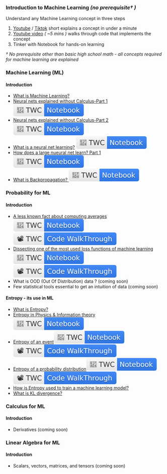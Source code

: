 ### Introduction to Machine Learning _(no prerequisite† )_

Understand any Machine Learning concept in three steps
 1.  [Youtube](https://www.youtube.com/@TWCEditor) / [Tiktok](https://www.tiktok.com/@twceditor) short explains a concept in under a minute
 2.  [Youtube video](https://www.youtube.com/@TWCEditor) _( ~5 mins )_ walks through code that implements the concept
 3.  Tinker with Notebook for hands-on learning

_† No prerequisite other than basic high school math - all concepts required for machine learning are explained_


### Machine Learning (ML)

#### Introduction
- [What is Machine Learning?](https://youtube.com/shorts/qvmrsomzv54?feature=share)
- [Neural nets explained without Calculus-Part 1](https://youtube.com/shorts/7Fbah_9Xni0?feature=share) [![Notebooks](https://raw.githubusercontent.com/taskswithcode/image_assets/main/.github/images/TWCNotebook.svg)](https://colab.research.google.com/github/taskswithcode/MLIntro/blob/main/MLToyModel_arith.ipynb)
- [Neural nets explained without Calculus-Part 2](https://youtube.com/shorts/jbaXWmERhNs?feature=share)[![Notebooks](https://raw.githubusercontent.com/taskswithcode/image_assets/main/.github/images/TWCNotebook.svg)](https://colab.research.google.com/github/taskswithcode/MLIntro/blob/main/MLToyModel_arith.ipynb)
- [What is a neural net learning?](https://youtube.com/shorts/PTDB_JRxWTc?feature=share) [![Notebooks](https://raw.githubusercontent.com/taskswithcode/image_assets/main/.github/images/TWCNotebook.svg)](https://colab.research.google.com/github/taskswithcode/MLIntro/blob/main/MLEssence.ipynb)
- [How does a large nueural net learn? Part 1](https://youtube.com/shorts/nOCLVk-Xe0o?feature=share) [![Notebooks](https://raw.githubusercontent.com/taskswithcode/image_assets/main/.github/images/TWCNotebook.svg)](https://colab.research.google.com/github/taskswithcode/MLIntro/blob/main/MLKnobs.ipynb)
-  [What is Backpropagation? ](https://youtube.com/shorts/C9q-NPmptUM?feature=share) [![Notebooks](https://raw.githubusercontent.com/taskswithcode/image_assets/main/.github/images/TWCNotebook.svg)](https://colab.research.google.com/github/taskswithcode/MLIntro/blob/main/MLToyModel.ipynb)





### Probability for ML

#### Introduction
- [A less known fact about computing averages](https://youtu.be/6SrH0OQca7Y)[![Notebooks](https://raw.githubusercontent.com/taskswithcode/image_assets/main/.github/images/TWCNotebook.svg)](https://colab.research.google.com/github/taskswithcode/MLIntro/blob/main/ProbForML_1.ipynb) [![Code Walkthrough](https://raw.githubusercontent.com/taskswithcode/image_assets/main/.github/images/codewalkthrough.svg)](https://youtu.be/QuFo_jWrbyE)
- [Dissecting one of the most used loss functions of machine learning](https://youtu.be/LOh5-LTdosU) [![Notebooks](https://raw.githubusercontent.com/taskswithcode/image_assets/main/.github/images/TWCNotebook.svg)](https://colab.research.google.com/github/taskswithcode/MLIntro/blob/main/ProbForML_2.ipynb) [![Code Walkthrough](https://raw.githubusercontent.com/taskswithcode/image_assets/main/.github/images/codewalkthrough.svg)](https://youtu.be/gDX5-HUtvpg)
-  What is OOD (Out Of Distribution) data ?  (coming soon)
- Few statistical tools essential to get an intuition of data (coming soon)

#### Entropy - its use in ML
- [What is Entropy?](https://youtube.com/shorts/WeX7omQomh0?feature=share)
- [Entropy in Physics & Information theory](https://www.youtube.com/shorts/F9YkjKoT2lw)[![Notebooks](https://raw.githubusercontent.com/taskswithcode/image_assets/main/.github/images/TWCNotebook.svg)](https://colab.research.google.com/github/taskswithcode/MLIntro/blob/main/EntropyInPhysicsAndInformationTheory.ipynb)
- [Entropy of an event](https://youtube.com/shorts/_NYONpUzg5A?feature=share)[![Notebooks](https://raw.githubusercontent.com/taskswithcode/image_assets/main/.github/images/TWCNotebook.svg)](https://colab.research.google.com/github/taskswithcode/MLIntro/blob/main/ProbForML_2.ipynb) [![Code Walkthrough](https://raw.githubusercontent.com/taskswithcode/image_assets/main/.github/images/codewalkthrough.svg)](https://youtu.be/gDX5-HUtvpg)
- [Entropy of a probability distribution](https://youtube.com/shorts/ym1tI2GdmrU?feature=share)[![Notebooks](https://raw.githubusercontent.com/taskswithcode/image_assets/main/.github/images/TWCNotebook.svg)](https://colab.research.google.com/github/taskswithcode/MLIntro/blob/main/ProbForML_2.ipynb) [![Code Walkthrough](https://raw.githubusercontent.com/taskswithcode/image_assets/main/.github/images/codewalkthrough.svg)](https://youtu.be/gDX5-HUtvpg)
- [How is Entropy used to train a machine learning model?](https://youtube.com/shorts/US48l0djiB4?feature=share)
- [What is KL divergence?](https://youtube.com/shorts/Y6D02Y6duWY?feature=share)


### Calculus for ML
#### Introduction
- Derivatives (coming soon)

### Linear Algebra for ML
#### Introduction
- Scalars, vectors, matrices, and tensors (coming soon)
  



